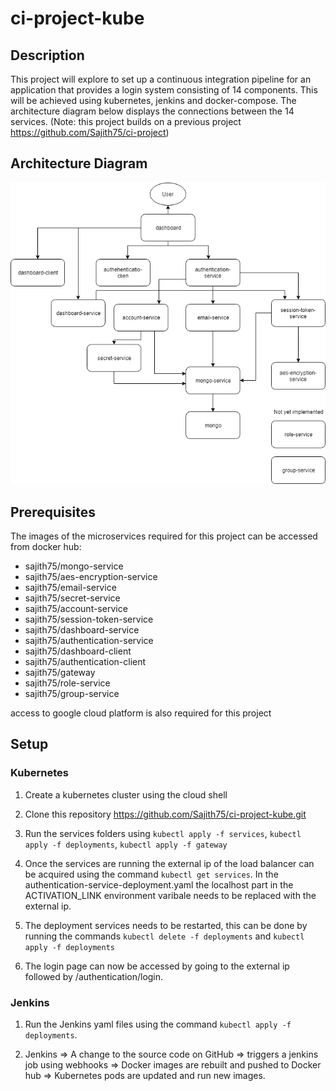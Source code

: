 # ci-project-kube
## Description
This project will explore to set up a continuous integration pipeline for an application that provides a login system consisting of 
14 components. This will be achieved using kubernetes, jenkins and docker-compose. The architecture diagram below displays the 
connections between the 14 services. (Note: this project builds on a previous project https://github.com/Sajith75/ci-project)

## Architecture Diagram
![architecture diagram](ci-project-diagram.png)

## Prerequisites
The images of the microservices required for this project can be accessed from docker hub:
* sajith75/mongo-service
* sajith75/aes-encryption-service
* sajith75/email-service
* sajith75/secret-service
* sajith75/account-service
* sajith75/session-token-service
* sajith75/dashboard-service
* sajith75/authentication-service
* sajith75/dashboard-client
* sajith75/authentication-client
* sajith75/gateway
* sajith75/role-service
* sajith75/group-service

access to google cloud platform is also required for this project

## Setup
### Kubernetes
1. Create a kubernetes cluster using the cloud shell

2. Clone this repository https://github.com/Sajith75/ci-project-kube.git

3. Run the services folders using ```kubectl apply -f services```, ```kubectl apply -f deployments```, ```kubectl apply -f gateway```

4. Once the services are running the external ip of the load balancer can be acquired using the command ```kubectl get services```. In the authentication-service-deployment.yaml the localhost part in the ACTIVATION_LINK environment varibale needs to be replaced with the external ip.

5. The deployment services needs to be restarted, this can be done by running the commands ```kubectl delete -f deployments``` and ```kubectl apply -f deployments```

6. The login page can now be accessed by going to the external ip followed by /authentication/login.

### Jenkins
1. Run the Jenkins yaml files using the command ```kubectl apply -f deployments```.

1. Jenkins => A change to the source code on GitHub => triggers a jenkins job using webhooks => Docker images are rebuilt and pushed to Docker hub => Kubernetes pods are updated and run new images.
